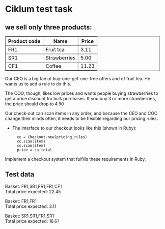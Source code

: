 Ciklum test task
================

we sell only three products:
----------------------------

<table border="1">
  <tr>
    <th>Product code</td>
    <th>Name</td>
    <th>Price</td>
  </tr>
  <tr>
    <td>FR1</td>
    <td>Fruit tea</td>
    <td>3.11</td>
  </tr>
  <tr>
    <td>SR1</td>
    <td>Strawberries</td>
    <td>5.00</td>
  </tr>
  <tr>
    <td>CF1</td>
    <td>Coffee</td>
    <td>11.23</td>
  </tr>
</table>

Our CEO is a big fan of buy-one-get-one-free offers and of fruit tea. He wants us to add a rule to do this.

The COO, though, likes low prices and wants people buying strawberries to get a price discount for bulk purchases. If you buy 3 or more strawberries, the price should drop to 4.50

Our check-out can scan items in any order, and because the CEO and COO change their minds often, it needs to be flexible regarding our pricing rules.

* The interface to our checkout looks like this (shown in Ruby):

        co = Checkout.new(pricing_rules)
        co.scan(item)
        co.scan(item)
        price = co.total


Implement a checkout system that fulfills these requirements in Ruby.


Test data
---------

Basket: FR1,SR1,FR1,FR1,CF1<br/>
Total price expected: 22.45

Basket: FR1,FR1<br/>
Total price expected: 3.11

Basket: SR1,SR1,FR1,SR1<br/>
Total price expected: 16.61

